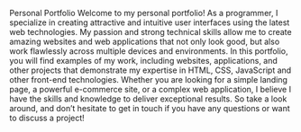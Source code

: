 Personal Portfolio
Welcome to my personal portfolio! As a programmer, I specialize in creating attractive and intuitive user interfaces using the latest web technologies. My passion and strong technical skills allow me to create amazing websites and web applications that not only look good, but also work flawlessly across multiple devices and environments.  In this portfolio, you will find examples of my work, including websites, applications, and other projects that demonstrate my expertise in HTML, CSS, JavaScript and other front-end technologies. Whether you are looking for a simple landing page, a powerful e-commerce site, or a complex web application, I believe I have the skills and knowledge to deliver exceptional results.  So take a look around, and don’t hesitate to get in touch if you have any questions or want to discuss a project!
